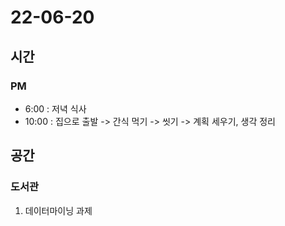 # 22-06-20

## 시간

### PM
- 6:00 : 저녁 식사
- 10:00 : 집으로 출발 -> 간식 먹기 -> 씻기 -> 계획 세우기, 생각 정리

## 공간

### 도서관
1. 데이터마이닝 과제